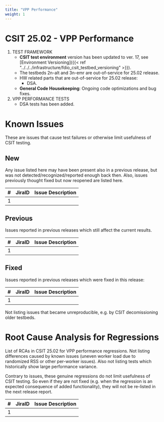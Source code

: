 ```yaml
---
title: "VPP Performance"
weight: 1
---
```


# CSIT 25.02 - VPP Performance

1. TEST FRAMEWORK
   - **CSIT test environment** version has been updated to ver. 17, see
     [Environment Versioning]({{< ref "../../../infrastructure/fdio_csit_testbed_versioning" >}}).
   - The testbeds 2n-alt and 3n-emr are out-of-service for 25.02 release.
   - HW related parts that are out-of-service for 25.02 release:
     - DSA.
   - **General Code Housekeeping**: Ongoing code optimizations and bug fixes.
2. VPP PERFORMANCE TESTS
   - DSA tests has been added.

# Known Issues

These are issues that cause test failures or otherwise limit usefulness of CSIT
testing.

## New

Any issue listed here may have been present also in a previous release,
but was not detected/recognized/reported enough back then.
Also, issues previously thought fixed but now reopened are listed here.

**#** | **JiraID**                                       | **Issue Description**
------|--------------------------------------------------|--------------------------------------------------------------
  1   |                                                  |

## Previous

Issues reported in previous releases which still affect the current results.

**#** | **JiraID**                                       | **Issue Description**
------|--------------------------------------------------|--------------------------------------------------------------
  1   |                                                  |

## Fixed

Issues reported in previous releases which were fixed in this release:

**#** | **JiraID**                                       | **Issue Description**
------|--------------------------------------------------|--------------------------------------------------------------
  1   |                                                  |

Not listing issues that became unreproducible, e.g. by CSIT decomissioning older testbeds.

# Root Cause Analysis for Regressions

List of RCAs in CSIT 25.02 for VPP performance regressions.
Not listing differences caused by known issues (uneven worker load
due to randomized RSS or other per-worker issues).
Also not listing tests which historically show large performance variance.

Contrary to issues, these genuine regressions do not limit usefulness
of CSIT testing. So even if they are not fixed
(e.g. when the regression is an expected consequence of added functionality),
they will not be re-listed in the next release report.

**#** | **JiraID**                                       | **Issue Description**
------|--------------------------------------------------|--------------------------------------------------------------
  1   |                                                  |
